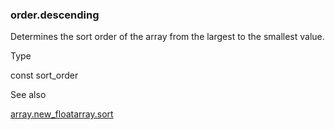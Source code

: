 ### order.descending

Determines the sort order of the array from the largest to the smallest value.

Type

const sort\_order

See also

[array.new\_float](#fun_array.new_float)[array.sort](#fun_array.sort)

